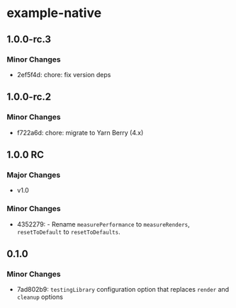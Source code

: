 # example-native

## 1.0.0-rc.3

### Minor Changes

- 2ef5f4d: chore: fix version deps

## 1.0.0-rc.2

### Minor Changes

- f722a6d: chore: migrate to Yarn Berry (4.x)

## 1.0.0 RC

### Major Changes

- v1.0

### Minor Changes

- 4352279: - Rename `measurePerformance` to `measureRenders`, `resetToDefault` to `resetToDefaults`.

## 0.1.0

### Minor Changes

- 7ad802b9: `testingLibrary` configuration option that replaces `render` and `cleanup` options

